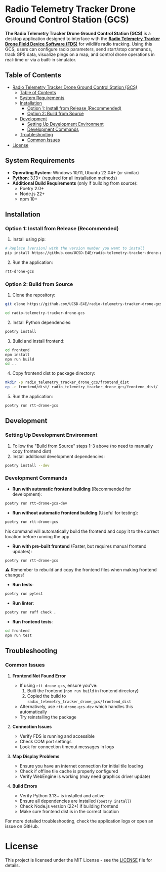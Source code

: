 # Radio Telemetry Tracker Drone Ground Control Station (GCS)

**The Radio Telemetry Tracker Drone Ground Control Station (GCS)** is a desktop application designed to interface with the [**Radio Telemetry Tracker Drone Field Device Software (FDS)**](https://github.com/UCSD-E4E/radio-telemetry-tracker-drone-fds) for wildlife radio tracking. Using this GCS, users can configure radio parameters, send start/stop commands, track GPS data, visualize pings on a map, and control drone operations in real-time or via a built-in simulator.

## Table of Contents
- [Radio Telemetry Tracker Drone Ground Control Station (GCS)](#radio-telemetry-tracker-drone-ground-control-station-gcs)
  - [Table of Contents](#table-of-contents)
  - [System Requirements](#system-requirements)
  - [Installation](#installation)
    - [Option 1: Install from Release (Recommended)](#option-1-install-from-release-recommended)
    - [Option 2: Build from Source](#option-2-build-from-source)
  - [Development](#development)
    - [Setting Up Development Environment](#setting-up-development-environment)
    - [Development Commands](#development-commands)
  - [Troubleshooting](#troubleshooting)
    - [Common Issues](#common-issues)
- [License](#license)

## System Requirements

- **Operating System**: Windows 10/11, Ubuntu 22.04+ (or similar)
- **Python**: 3.13+ (required for all installation methods)
- **Additional Build Requirements** (only if building from source):
  - Poetry 2.0+
  - Node.js 22+
  - npm 10+

## Installation

### Option 1: Install from Release (Recommended)

1. Install using pip:

```bash
# Replace [version] with the version number you want to install
pip install https://github.com/UCSD-E4E/radio-telemetry-tracker-drone-gcs/releases/download/v[version]/radio_telemetry_tracker_drone_gcs-[version]-py3-none-any.whl
```

2. Run the application:

```bash
rtt-drone-gcs
```

### Option 2: Build from Source

1. Clone the repository:

```bash
git clone https://github.com/UCSD-E4E/radio-telemetry-tracker-drone-gcs.git

cd radio-telemetry-tracker-drone-gcs
```
2. Install Python dependencies:

```bash
poetry install
```

3. Build and install frontend:

```bash
cd frontend
npm install
npm run build
cd ..
```

4. Copy frontend dist to package directory:

```bash
mkdir -p radio_telemetry_tracker_drone_gcs/frontend_dist
cp -r frontend/dist/ radio_telemetry_tracker_drone_gcs/frontend_dist/
```

5. Run the application:

```bash
poetry run rtt-drone-gcs
```
## Development

### Setting Up Development Environment

1. Follow the "Build from Source" steps 1-3 above (no need to manually copy frontend dist)
2. Install additional development dependencies:

```bash
poetry install --dev
```

### Development Commands

- **Run with automatic frontend building** (Recommended for development):

```bash
poetry run rtt-drone-gcs-dev
```

- **Run without automatic frontend building** (Useful for testing):

```bash
poetry run rtt-drone-gcs
```

his command will automatically build the frontend and copy it to the correct location before running the app.

- **Run with pre-built frontend** (Faster, but requires manual frontend updates):

```bash
poetry run rtt-drone-gcs
```

⚠️ Remember to rebuild and copy the frontend files when making frontend changes!

- **Run tests**:

```bash
poetry run pytest
```

- **Run linter**:

```bash
poetry run ruff check .
```

- **Run frontend tests**:

```bash
cd frontend
npm run test
```

## Troubleshooting

### Common Issues

1. **Frontend Not Found Error**
   - If using `rtt-drone-gcs`, ensure you've:
     1. Built the frontend (`npm run build` in frontend directory)
     2. Copied the build to `radio_telemetry_tracker_drone_gcs/frontend_dist`
   - Alternatively, use `rtt-drone-gcs-dev` which handles this automatically
   - Try reinstalling the package

2. **Connection Issues**
   - Verify FDS is running and accessible
   - Check COM port settings
   - Look for connection timeout messages in logs

3. **Map Display Problems**
   - Ensure you have an internet connection for initial tile loading
   - Check if offline tile cache is properly configured
   - Verify WebEngine is working (may need graphics driver update)

4. **Build Errors**
   - Verify Python 3.13+ is installed and active
   - Ensure all dependencies are installed (`poetry install`)
   - Check Node.js version (22+) if building frontend
   - Make sure frontend dist is in the correct location

For more detailed troubleshooting, check the application logs or open an issue on GitHub.

# License

This project is licensed under the MIT License - see the [LICENSE](LICENSE) file for details.

